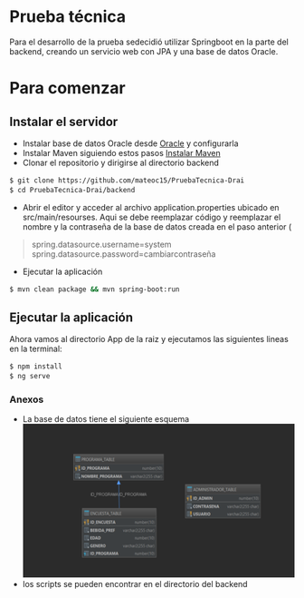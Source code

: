 # Prueba técnica

Para el desarrollo de la prueba sedecidió utilizar Springboot en la parte del backend, creando un servicio web con JPA y una base de datos Oracle.

# Para comenzar
## Instalar el servidor
 - Instalar base de datos Oracle desde [Oracle] y configurarla
 - Instalar Maven siguiendo estos pasos [Instalar Maven]
 - Clonar el repositorio y dirigirse al directorio backend
 ```sh
$ git clone https://github.com/mateoc15/PruebaTecnica-Drai
$ cd PruebaTecnica-Drai/backend
```
 - Abrir el editor y acceder al archivo application.properties ubicado en src/main/resourses. Aqui se debe reemplazar código y reemplazar el nombre y la contraseña de la base de datos creada en el paso anterior  (

>
> spring.datasource.username=system
>spring.datasource.password=cambiarcontraseña
>
- Ejecutar la aplicación
 ```sh
$ mvn clean package && mvn spring-boot:run
```

## Ejecutar la aplicación
Ahora vamos al directorio App de la raiz y ejecutamos las siguientes lineas en la terminal:
 ```sh
$ npm install
$ ng serve
```
   [Oracle]: <https://www.oracle.com/technetwork/database/database-technologies/express-edition/downloads/index.html>
   [Instalar Maven]: <https://www.mkyong.com/maven/how-to-install-maven-in-windows/>
   


### Anexos
- La base de datos tiene el siguiente esquema
![enter image description here](https://raw.githubusercontent.com/mateoc15/PruebaTecnica-Drai/master/img/1.png)
- los scripts se pueden encontrar en el directorio del backend
